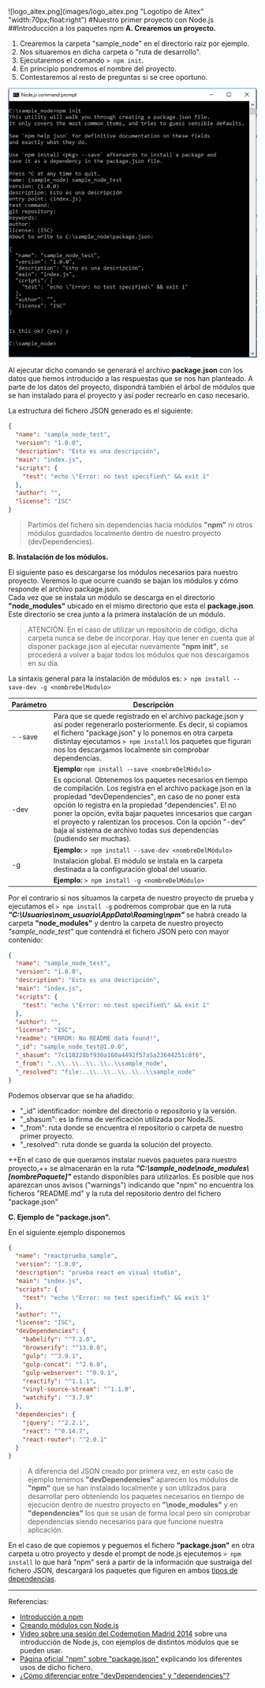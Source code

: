 ![logo_aitex.png](images/logo_aitex.png "Logotipo de Aitex" "width:70px;float:right")
#Nuestro primer proyecto con Node.js
##Introducción a los paquetes npm
**A. Crearemos un proyecto.**
   1. Crearemos la carpeta "sample_node" en el directorio raíz por ejemplo.
   2. Nos situaremos en dicha carpeta o "ruta de desarrollo".
   3. Ejecutaremos el comando `> npm init`.
   4. En principio pondremos el nombre del proyecto.
   5. Contestaremos al resto de preguntas si se cree oportuno.  

![npm_init_sample_node.png](images/npm_init_sample_node.png "detalle")

Al ejecutar dicho comando se generará el archivo **package.json** con los datos que hemos introducido a las respuestas que se nos han planteado. A parte de los datos del proyecto, dispondrá también el árbol de módulos que se han instalado para el proyecto y así poder recrearlo en caso necesario.  

La estructura del fichero JSON generado es el siguiente:
```json
{
  "name": "sample_node_test",
  "version": "1.0.0",
  "description": "Esto es una descripción",
  "main": "index.js",
  "scripts": {
    "test": "echo \"Error: no test specified\" && exit 1"
  },
  "author": "",
  "license": "ISC"
}
```
> Partimos del fichero sin dependencias hacia módulos **"npm"** ni otros módulos guardados localmente dentro de nuestro proyecto (devDependencies).
 
**B. Instalación de los módulos.**

El siguiente paso es descargarse los módulos necesarios para nuestro proyecto. Veremos lo que ocurre cuando se bajan los módulos y cómo responde el archivo package.json.  
Cada vez que se instala un módulo se descarga en el directorio **"node_modules"** ubicado en el mismo directorio que esta el **package.json**. Este directorio se crea junto a la primera instalación de un módulo.

>ATENCIÓN: En el caso de utilizar un repositorio de código, dicha carpeta nunca se debe de incorporar. Hay que tener en cuenta que al disponer package.json al ejecutar nuevamente **"npm init"**, se procederá a volver a bajar todos los módulos que nos descargamos en su día.  

La sintaxis general para la instalación de módulos es:
`> npm install --save-dev -g <nombreDelModulo>`

|Parámetro   	|Descripción   	|
|---	|---	|
|- -save   	|Para que se quede registrado en el archivo package.json y así poder regenerarlo posteriormente. Es decir, si copiamos el fichero "package.json" y lo ponemos en otra carpeta distintay ejecutamos `> npm install` los paquetes que figuran nos los descargamos localmente sin comprobar dependencias.  	|
| | **Ejemplo:** `npm install --save <nombreDelMódulo>`|
|-dev   	|Es opcional. Obtenemos los paquetes necesarios en tiempo de compilación. Los registra en el archivo package.json en la propiedad "devDependencies", en caso de no poner esta opción lo registra en la propiedad "dependencies". El no poner la opción, evita bajar paquetes inncesarios que cargan el proyecto y ralentizan los procesos. Con la opción "-dev" baja al sistema de archivo todas sus dependencias (pudiendo ser muchas).   	|
| | **Ejemplo:** `> npm install --save-dev <nombreDelMódulo>` |
|-g   	|Instalación global. El módulo se instala en la carpeta destinada a la configuración global del usuario.   	|
| | **Ejemplo:** `> npm install -g <nombreDelMódulo>`|

Por el contrario si nos situamos la carpeta de nuestro proyecto de prueba y ejecutamos el `> npm install -g` podremos comprobar que en la ruta ***"C:\Usuarios\nom_usuario\AppData\Roaming\npm"*** se habrá creado la carpeta **"node_modules"** y dentro la carpeta de nuestro proyecto *"sample_node_test"* que contendrá el fichero JSON pero con mayor contenido:

```json
{
  "name": "sample_node_test",
  "version": "1.0.0",
  "description": "Esto es una descripción",
  "main": "index.js",
  "scripts": {
    "test": "echo \"Error: no test specified\" && exit 1"
  },
  "author": "",
  "license": "ISC",
  "readme": "ERROR: No README data found!",
  "_id": "sample_node_test@1.0.0",
  "_shasum": "7c110228bf930a160a4492f57a5a23644251c8f6",
  "_from": "..\\..\\..\\..\\..\\sample_node",
  "_resolved": "file:..\\..\\..\\..\\..\\sample_node"
}
```
Podemos observar que se ha añadido:  

- "_id" identificador: nombre del directorio o repositorio y la versión.  
- "_shasum": es la firma de verificación utilizada por NodeJS. 
- "_from": ruta donde se encuentra el repositorio o carpeta de nuestro primer proyecto.
- "_resolved": ruta donde se guarda la solución del proyecto. 

++En el caso de que queramos instalar nuevos paquetes para nuestro proyecto,++ se almacenarán en la ruta ***"C:\sample_node\node_modules\\[nombrePaquete]"*** estando disponibles para utilizarlos. Es posible que nos aparezcan unos avisos ("warnings") indicando que "npm" no encuentra los ficheros "README.md" y la ruta del repositorio dentro del fichero "package.json"

**C. Ejemplo de "package.json".**

En el siguiente ejemplo disponemos 
```json
{
  "name": "reactprueba_sample",
  "version": "1.0.0",
  "description": "prueba react en visual studio",
  "main": "index.js",
  "scripts": {
    "test": "echo \"Error: no test specified\" && exit 1"
  },
  "author": "",
  "license": "ISC",
  "devDependencies": {
    "babelify": "^7.2.0",
    "browserify": "^13.0.0",
    "gulp": "^3.9.1",
    "gulp-concat": "^2.6.0",
    "gulp-webserver": "^0.9.1",
    "reactify": "^1.1.1",
    "vinyl-source-stream": "^1.1.0",
    "watchify": "^3.7.0"
  },
  "dependencies": {
    "jquery": "^2.2.1",
    "react": "^0.14.7",
    "react-router": "^2.0.1"
  }
}
```
>A diferencia del JSON creado por primera vez, en este caso de ejemplo tenemos **"devDependencies"** aparecen los módulos de **"npm"** que se han instalado localmente y son utilizados para desarrollar pero obteniendo los paquetes necesarios en tiempo de ejecución dentro de nuestro proyecto en **"\node_modules"** y en **"dependencies"** los que se usan de forma local pero sin comprobar dependencias siendo necesarios para que funcione nuestra aplicación.  


En el caso de que copiemos y peguemos el fichero **"package.json"** en otra carpeta u otro proyecto y desde el prompt de node.js ejecutemos `> npm install` lo que hará "npm" será a partir de la información que sustraiga del fichero JSON, descargará los paquetes que figuren en ambos [tipos de dependencias][enlaceDependencias].

---
Referencias:  
+ [Introducción a npm](http://www.nodehispano.com/2012/04/una-introduccion-a-npm-nodejs/)
+ [Creando módulos con Node.js](http://www.nodehispano.com/2012/02/creando-modulos-con-node-js-nodejs/)
+ [Video sobre una sesión del Codemotion Madrid 2014](https://www.youtube.com/embed/AkVh0-Thoew)  sobre una introducción de Node.js, con ejemplos de distintos módulos que se pueden usar. 
+ [Página oficial "npm" sobre "package.json"](https://docs.npmjs.com/files/package.json) explicando los diferentes usos de dicho fichero.
+ [¿Cómo diferenciar entre "devDependencies" y "dependencies"?](http://stackoverflow.com/questions/18875674/whats-the-difference-between-dependencies-devdependencies-and-peerdependencies)

<!-- Referencias ocultas -->
[enlaceDependencias]:http://stackoverflow.com/questions/18875674/whats-the-difference-between-dependencies-devdependencies-and-peerdependencies